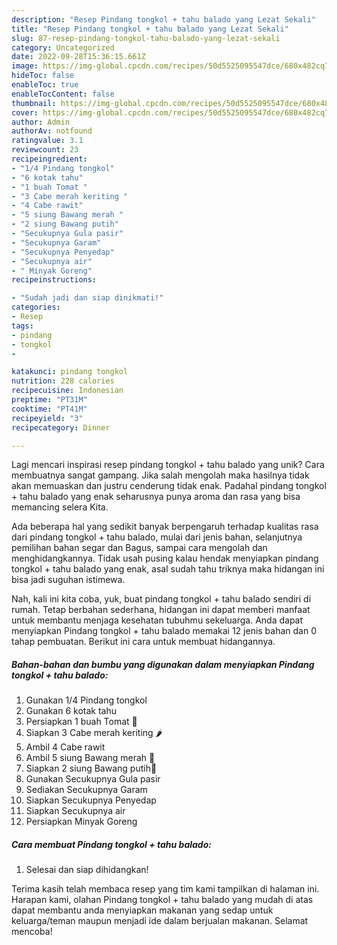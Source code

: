```yaml
---
description: "Resep Pindang tongkol + tahu balado yang Lezat Sekali"
title: "Resep Pindang tongkol + tahu balado yang Lezat Sekali"
slug: 87-resep-pindang-tongkol-tahu-balado-yang-lezat-sekali
category: Uncategorized
date: 2022-09-28T15:36:15.661Z
image: https://img-global.cpcdn.com/recipes/50d5525095547dce/680x482cq70/pindang-tongkol-tahu-balado-foto-resep-utama.jpg
hideToc: false
enableToc: true
enableTocContent: false
thumbnail: https://img-global.cpcdn.com/recipes/50d5525095547dce/680x482cq70/pindang-tongkol-tahu-balado-foto-resep-utama.jpg
cover: https://img-global.cpcdn.com/recipes/50d5525095547dce/680x482cq70/pindang-tongkol-tahu-balado-foto-resep-utama.jpg
author: Admin
authorAv: notfound
ratingvalue: 3.1
reviewcount: 23
recipeingredient:
- "1/4 Pindang tongkol"
- "6 kotak tahu"
- "1 buah Tomat "
- "3 Cabe merah keriting "
- "4 Cabe rawit"
- "5 siung Bawang merah "
- "2 siung Bawang putih"
- "Secukupnya Gula pasir"
- "Secukupnya Garam"
- "Secukupnya Penyedap"
- "Secukupnya air"
- " Minyak Goreng"
recipeinstructions:

- "Sudah jadi dan siap dinikmati!"
categories:
- Resep
tags:
- pindang
- tongkol
- 

katakunci: pindang tongkol  
nutrition: 228 calories
recipecuisine: Indonesian
preptime: "PT31M"
cooktime: "PT41M"
recipeyield: "3"
recipecategory: Dinner

---
```





Lagi mencari inspirasi resep pindang tongkol + tahu balado yang unik? Cara membuatnya sangat gampang. Jika salah mengolah maka hasilnya tidak akan memuaskan dan justru cenderung tidak enak. Padahal pindang tongkol + tahu balado yang enak seharusnya punya aroma dan rasa yang bisa memancing selera Kita.





Ada beberapa hal yang sedikit banyak berpengaruh terhadap kualitas rasa dari pindang tongkol + tahu balado, mulai dari jenis bahan, selanjutnya pemilihan bahan segar dan Bagus, sampai cara mengolah dan menghidangkannya. Tidak usah pusing kalau hendak menyiapkan pindang tongkol + tahu balado yang enak,      asal sudah tahu triknya maka hidangan ini bisa jadi suguhan istimewa.





















Nah, kali ini kita coba, yuk, buat pindang tongkol + tahu balado sendiri di rumah. Tetap berbahan sederhana, hidangan ini dapat memberi manfaat untuk membantu menjaga kesehatan tubuhmu sekeluarga. Anda dapat menyiapkan Pindang tongkol + tahu balado memakai 12 jenis bahan dan 0 tahap pembuatan. Berikut ini cara untuk membuat hidangannya.

<!--inarticleads1-->

##### Bahan-bahan dan bumbu yang digunakan dalam menyiapkan Pindang tongkol + tahu balado:

1. Gunakan 1/4 Pindang tongkol
1. Gunakan 6 kotak tahu
1. Persiapkan 1 buah Tomat 🍅
1. Siapkan 3 Cabe merah keriting 🌶️
1. Ambil 4 Cabe rawit
1. Ambil 5 siung Bawang merah 🌰
1. Siapkan 2 siung Bawang putih🧄
1. Gunakan Secukupnya Gula pasir
1. Sediakan Secukupnya Garam
1. Siapkan Secukupnya Penyedap
1. Siapkan Secukupnya air
1. Persiapkan  Minyak Goreng




<!--inarticleads2-->

##### Cara membuat Pindang tongkol + tahu balado:


1. Selesai dan siap dihidangkan!



Terima kasih telah membaca resep yang tim kami tampilkan di halaman ini. Harapan kami, olahan Pindang tongkol + tahu balado yang mudah di atas dapat membantu anda menyiapkan makanan yang sedap untuk keluarga/teman maupun menjadi ide dalam berjualan makanan. Selamat mencoba!

